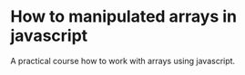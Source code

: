 
# How to manipulated arrays in javascript

A practical course how to work with arrays using javascript.


